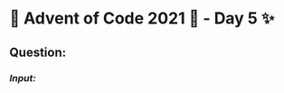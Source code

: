 # :christmas_tree: Advent of Code 2021 :christmas_tree: - Day 5 :sparkles:
## Question: 
>
>
>

### *Input:*

>
>
>